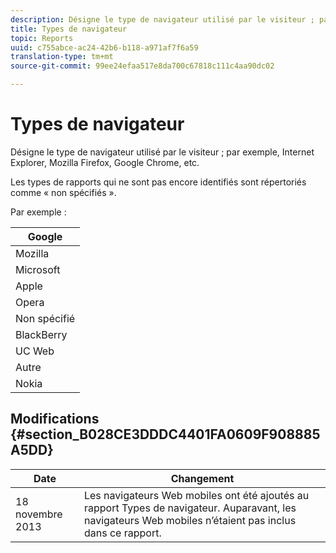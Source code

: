 ```yaml
---
description: Désigne le type de navigateur utilisé par le visiteur ; par exemple, Internet Explorer, Mozilla Firefox, Google Chrome, etc.
title: Types de navigateur
topic: Reports
uuid: c755abce-ac24-42b6-b118-a971af7f6a59
translation-type: tm+mt
source-git-commit: 99ee24efaa517e8da700c67818c111c4aa90dc02

---
```



# Types de navigateur

Désigne le type de navigateur utilisé par le visiteur ; par exemple, Internet Explorer, Mozilla Firefox, Google Chrome, etc.

Les types de rapports qui ne sont pas encore identifiés sont répertoriés comme « non spécifiés ».

Par exemple :

| Google |
|---|
| Mozilla |
| Microsoft |
| Apple |
| Opera  |
| Non spécifié |
| BlackBerry |
| UC Web |
| Autre |
| Nokia |

## Modifications {#section_B028CE3DDDC4401FA0609F908885A5DD}

| Date | Changement |
|---|---|
| 18 novembre 2013 | Les navigateurs Web mobiles ont été ajoutés au rapport Types de navigateur. Auparavant, les navigateurs Web mobiles n’étaient pas inclus dans ce rapport. |

